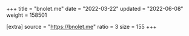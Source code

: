 +++
title = "bnolet.me"
date = "2022-03-22"
updated = "2022-06-08"
weight = 158501

[extra]
source = "https://bnolet.me"
ratio = 3
size = 155
+++
